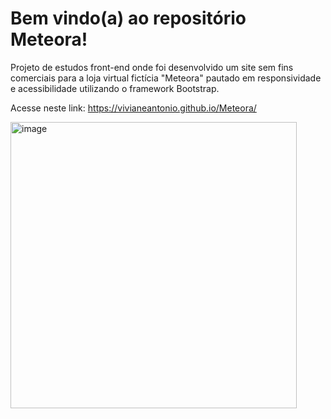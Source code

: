 # Bem vindo(a) ao repositório Meteora!

Projeto de estudos front-end onde foi desenvolvido um site sem fins comerciais para a loja virtual fictícia "Meteora" pautado em responsividade e acessibilidade utilizando o framework Bootstrap.

Acesse neste link: https://vivianeantonio.github.io/Meteora/

<img width="458" alt="image" src="https://github.com/VivianeAntonio/Meteora/assets/79110285/65394758-356a-4c2e-8425-c8863539bf15">

